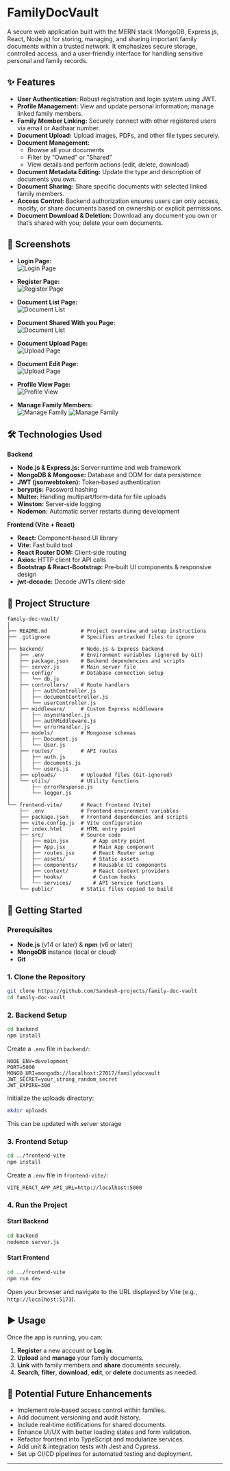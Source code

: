 # FamilyDocVault

A secure web application built with the MERN stack (MongoDB, Express.js, React, Node.js) for storing, managing, and sharing important family documents within a trusted network. It emphasizes secure storage, controlled access, and a user‑friendly interface for handling sensitive personal and family records.

## ✨ Features

- **User Authentication:** Robust registration and login system using JWT.
- **Profile Management:** View and update personal information; manage linked family members.
- **Family Member Linking:** Securely connect with other registered users via email or Aadhaar number.
- **Document Upload:** Upload images, PDFs, and other file types securely.
- **Document Management:**
  - Browse all your documents
  - Filter by “Owned” or “Shared”
  - View details and perform actions (edit, delete, download)
- **Document Metadata Editing:** Update the type and description of documents you own.
- **Document Sharing:** Share specific documents with selected linked family members.
- **Access Control:** Backend authorization ensures users can only access, modify, or share documents based on ownership or explicit permissions.
- **Document Download & Deletion:** Download any document you own or that’s shared with you; delete your own documents.

## 📸 Screenshots

- **Login Page:**  
  ![Login Page](screenshots/Loginpage.png)

- **Register Page:**  
  ![Register Page](screenshots/registerpage.png)

- **Document List Page:**  
  ![Document List](screenshots/documentlist.png)
- **Document Shared With you Page:**  
  ![Document List](screenshots/ViewDocumentSharedWithYou.png)

- **Document Upload Page:**  
  ![Upload Page](screenshots/documentupload.png)

- **Document Edit Page:**  
  ![Upload Page](screenshots/documentedit.png)

- **Profile View Page:**  
  ![Profile View](screenshots/ProfilePage.png)

- **Manage Family Members:**  
  ![Manage Family](screenshots/SeeAndRemoveFamilyMember.png)
  ![Manage Family](screenshots/addFamilyMemberToDocument.png)

## 🛠️ Technologies Used

**Backend**

- **Node.js & Express.js:** Server runtime and web framework
- **MongoDB & Mongoose:** Database and ODM for data persistence
- **JWT (jsonwebtoken):** Token‑based authentication
- **bcryptjs:** Password hashing
- **Multer:** Handling multipart/form‑data for file uploads
- **Winston:** Server‑side logging
- **Nodemon:** Automatic server restarts during development

**Frontend (Vite + React)**

- **React:** Component‑based UI library
- **Vite:** Fast build tool
- **React Router DOM:** Client‑side routing
- **Axios:** HTTP client for API calls
- **Bootstrap & React‑Bootstrap:** Pre‑built UI components & responsive design
- **jwt-decode:** Decode JWTs client‑side

## 📁 Project Structure

```
family-doc-vault/
│
├── README.md           # Project overview and setup instructions
├── .gitignore          # Specifies untracked files to ignore
│
├── backend/            # Node.js & Express backend
│   ├── .env            # Environment variables (ignored by Git)
│   ├── package.json    # Backend dependencies and scripts
│   ├── server.js       # Main server file
│   ├── config/         # Database connection setup
│   │   └── db.js
│   ├── controllers/    # Route handlers
│   │   ├── authController.js
│   │   ├── documentController.js
│   │   └── userController.js
│   ├── middleware/     # Custom Express middleware
│   │   ├── asyncHandler.js
│   │   ├── authMiddleware.js
│   │   └── errorHandler.js
│   ├── models/         # Mongoose schemas
│   │   ├── Document.js
│   │   └── User.js
│   ├── routes/         # API routes
│   │   ├── auth.js
│   │   ├── documents.js
│   │   └── users.js
│   ├── uploads/        # Uploaded files (Git‑ignored)
│   └── utils/          # Utility functions
│       ├── errorResponse.js
│       └── logger.js
│
└── frontend-vite/      # React frontend (Vite)
    ├── .env            # Frontend environment variables
    ├── package.json    # Frontend dependencies and scripts
    ├── vite.config.js  # Vite configuration
    ├── index.html      # HTML entry point
    ├── src/            # Source code
    │   ├── main.jsx        # App entry point
    │   ├── App.jsx         # Main App component
    │   ├── routes.jsx      # React Router setup
    │   ├── assets/         # Static assets
    │   ├── components/     # Reusable UI components
    │   ├── context/        # React Context providers
    │   ├── hooks/          # Custom hooks
    │   └── services/       # API service functions
    └── public/         # Static files copied to build
```

## 🚀 Getting Started

### Prerequisites

- **Node.js** (v14 or later) & **npm** (v6 or later)
- **MongoDB** instance (local or cloud)
- **Git**

### 1. Clone the Repository

```bash
git clone https://github.com/Sandesh-projects/family-doc-vault
cd family-doc-vault
```

### 2. Backend Setup

```bash
cd backend
npm install
```

Create a `.env` file in `backend/`:

```
NODE_ENV=development
PORT=5000
MONGO_URI=mongodb://localhost:27017/familydocvault
JWT_SECRET=your_strong_random_secret
JWT_EXPIRE=30d
```

Initialize the uploads directory:

```bash
mkdir uploads
```

This can be updated with server storage

### 3. Frontend Setup

```bash
cd ../frontend-vite
npm install
```

Create a `.env` file in `frontend-vite/`:

```
VITE_REACT_APP_API_URL=http://localhost:5000
```

### 4. Run the Project

#### Start Backend

```bash
cd backend
nodemon server.js
```

#### Start Frontend

```bash
cd ../frontend-vite
npm run dev
```

Open your browser and navigate to the URL displayed by Vite (e.g., `http://localhost:5173`).

## ▶️ Usage

Once the app is running, you can:

1. **Register** a new account or **Log in**.
2. **Upload** and **manage** your family documents.
3. **Link** with family members and **share** documents securely.
4. **Search**, **filter**, **download**, **edit**, or **delete** documents as needed.

## 🌱 Potential Future Enhancements

- Implement role‑based access control within families.
- Add document versioning and audit history.
- Include real‑time notifications for shared documents.
- Enhance UI/UX with better loading states and form validation.
- Refactor frontend into TypeScript and modularize services.
- Add unit & integration tests with Jest and Cypress.
- Set up CI/CD pipelines for automated testing and deployment.

---

